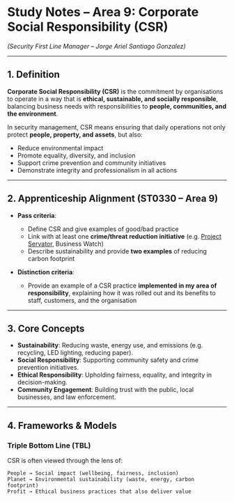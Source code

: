 # Study Notes – Area 9: Corporate Social Responsibility (CSR)  
*(Security First Line Manager – Jorge Ariel Santiago Gonzalez)*  

---

## 1. Definition  

**Corporate Social Responsibility (CSR)** is the commitment by organisations to operate in a way that is **ethical, sustainable, and socially responsible**, balancing business needs with responsibilities to **people, communities, and the environment**.  

In security management, CSR means ensuring that daily operations not only protect **people, property, and assets**, but also:  
- Reduce environmental impact  
- Promote equality, diversity, and inclusion  
- Support crime prevention and community initiatives  
- Demonstrate integrity and professionalism in all actions  

---

## 2. Apprenticeship Alignment (ST0330 – Area 9)  

- **Pass criteria**:  
  - Define CSR and give examples of good/bad practice  
  - Link with at least one **crime/threat reduction initiative** (e.g. [Project Servator](https://www.counterterrorism.police.uk/servator/), Business Watch)  
  - Describe sustainability and provide **two examples** of reducing carbon footprint  

- **Distinction criteria**:  
  - Provide an example of a CSR practice **implemented in my area of responsibility**, explaining how it was rolled out and its benefits to staff, customers, and the organisation  

---

## 3. Core Concepts  

- **Sustainability**: Reducing waste, energy use, and emissions (e.g. recycling, LED lighting, reducing paper).  
- **Social Responsibility**: Supporting community safety and crime prevention initiatives.  
- **Ethical Responsibility**: Upholding fairness, equality, and integrity in decision-making.  
- **Community Engagement**: Building trust with the public, local businesses, and law enforcement.  

---

## 4. Frameworks & Models  

### Triple Bottom Line (TBL)  
CSR is often viewed through the lens of:  

```text
People → Social impact (wellbeing, fairness, inclusion)  
Planet → Environmental sustainability (waste, energy, carbon footprint)  
Profit → Ethical business practices that also deliver value  
